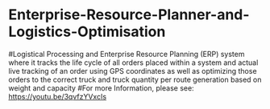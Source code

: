 # Enterprise-Resource-Planner-and-Logistics-Optimisation
#Logistical Processing and Enterprise Resource Planning (ERP) system where it tracks the life cycle of all orders placed within a system and actual live tracking of an order using GPS coordinates as well as optimizing those orders to the correct truck and truck quantity per route generation based on weight and capacity
#For more Information, please see: https://youtu.be/3qvfzYVxcIs
